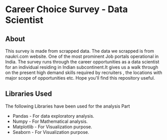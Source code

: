 # Career Choice Survey - Data Scientist

## About 
This survey is made from scrapped data. The data we scrapped is from naukri.com website. One of the most prominent Job portals operational in India. The survey runs through the career opportunities as a data scientist for an individual residing in Indian subcontinent.It gives us a walk through on the present high demand skills required by recruiters , the locations with major scope of opportunities etc. Hope you'll find this repository useful.

## Libraries Used
The following Libraries have been used for the analysis Part
* Pandas - For data exploratory analysis.
* Numpy - For Mathematical analysis.
* Matplotlib - For Visualization purpose.
* Seaborn - For Visualization purpose.
